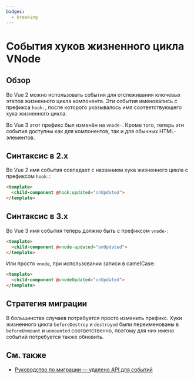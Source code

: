 ```yaml
---
badges:
  - breaking
---
```


# События хуков жизненного цикла VNode <MigrationBadges :badges="$frontmatter.badges" />

## Обзор

Во Vue 2 можно использовать события для отслеживания ключевых этапов жизненного цикла компонента. Эти события именовались с префикса `hook:`, после которого указывалось имя соответствующего хука жизненного цикла.

Во Vue 3 этот префикс был изменён на `vnode-`. Кроме того, теперь эти события доступны как для компонентов, так и для обычных HTML-элементов.

## Синтаксис в 2.x

Во Vue 2 имя события совпадает с названием хука жизненного цикла с префиксом `hook:`:

```html
<template>
  <child-component @hook:updated="onUpdated">
</template>
```

## Синтаксис в 3.x

Во Vue 3 имя события теперь должно быть с префиксом `vnode-`:

```html
<template>
  <child-component @vnode-updated="onUpdated">
</template>
```

Или просто `vnode`, при использовании записи в camelCase:

```html
<template>
  <child-component @vnodeUpdated="onUpdated">
</template>
```

## Стратегия миграции

В большинстве случаев потребуется просто изменить префикс. Хуки жизненного цикла `beforeDestroy` и `destroyed` были переименованы в `beforeUnmount` и `unmounted` соответственно, поэтому для них имена событий потребуется также обновить.

## См. также

- [Руководство по миграции — удалено API для событий](../migration/events-api.md)
